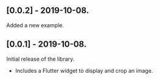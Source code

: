 ## [0.0.2] - 2019-10-08.

Added a new example.

## [0.0.1] - 2019-10-08.

Initial release of the library.

- Includes a Flutter widget to display and crop an image.
